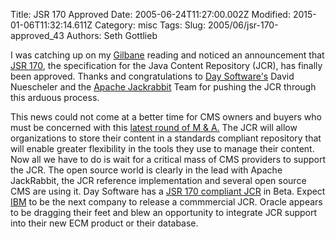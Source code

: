 Title: JSR 170 Approved
Date: 2005-06-24T11:27:00.002Z
Modified: 2015-01-06T11:32:14.611Z
Category: misc
Tags: 
Slug: 2005/06/jsr-170-approved_43
Authors: Seth Gottlieb

I was catching up on my [Gilbane](http://www.gilbane.com) reading and noticed an announcement that [JSR 170](http://www.jcp.org/en/jsr/detail?id=170), the specification for the Java Content Repository (JCR), has finally been approved. Thanks and congratulations to [Day Software's](http://www.day.com) David Nuescheler and the [Apache Jackrabbit](http://incubator.apache.org/jackrabbit/) Team for pushing the JCR through this arduous process.  

This news could not come at a better time for CMS owners and buyers who must be concerned with this [latest round of M &amp; A.](http://gilbane.com/blog/archives/2005/06/ecm_acquisition_1.html) The JCR will allow organizations to store their content in a standards compliant repository that will enable greater flexibility in the tools they use to manage their content. Now all we have to do is wait for a critical mass of CMS providers to support the JCR. The open source world is clearly in the lead with Apache JackRabbit, the JCR reference implementation and several open source CMS are using it. Day Software has a [JSR 170 compliant JCR](http://www.day.com/content/en/product/jsr_170/content_repository.html) in Beta. Expect [IBM](http://www.ibm.com) to be the next company to release a commmercial JCR. Oracle appears to be dragging their feet and blew an opportunity to integrate JCR support into their new ECM product or their database.
